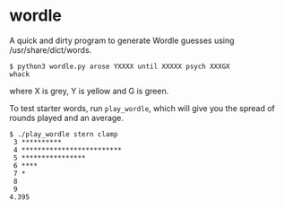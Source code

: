 # wordle

A quick and dirty program to generate Wordle guesses using
/usr/share/dict/words.

```
$ python3 wordle.py arose YXXXX until XXXXX psych XXXGX
whack
```

where X is grey, Y is yellow and G is green.

To test starter words, run `play_wordle`, which will give you the spread of
rounds played and an average.

```
$ ./play_wordle stern clamp
 3 **********
 4 *************************
 5 ****************
 6 ****
 7 *
 8
 9
4.395
```
